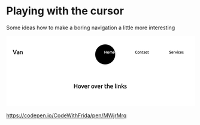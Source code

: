 # Playing with the cursor

Some ideas how to make a boring navigation a little more interesting

<img src="hover.png">

https://codepen.io/CodeWithFrida/pen/MWjrMrq

